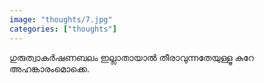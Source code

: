 ```yaml
---		
image: "thoughts/7.jpg"
categories: ["thoughts"]
---
```

ഗുരുത്വാകർഷണബലം ഇല്ലാതായാൽ തീരാവുന്നതേയുള്ളൂ കുറേ അഹങ്കാരംമൊക്കെ.